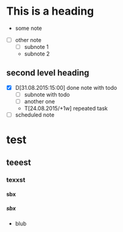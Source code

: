 # This is a heading
* some note
* [ ] other note
  * [ ] subnote 1
  * subnote 2

## second level heading
* [x] D[31.08.2015:15:00] done note with todo
  * [ ] subnote with todo
  * [ ] another one
  * T[24.08.2015/+1w] repeated task
* [ ] scheduled note 

# test
## teeest
### texxst
#### sbx
##### sbx
* blub
